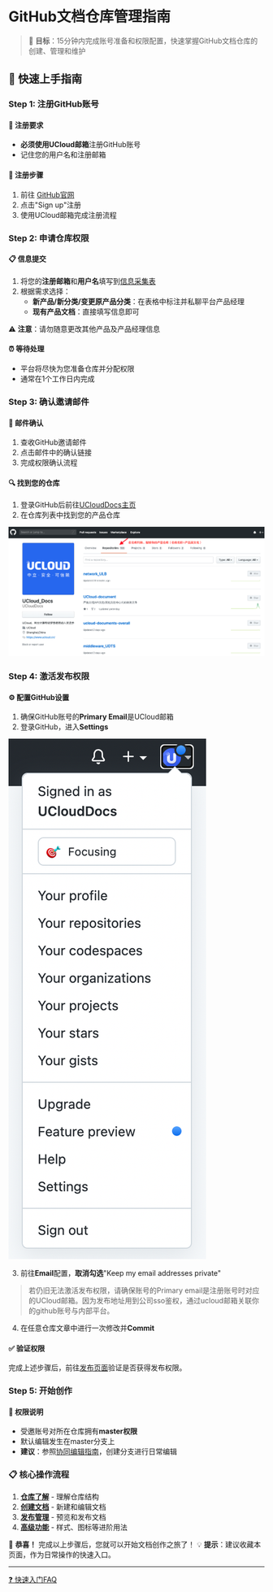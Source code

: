 # GitHub文档仓库管理指南

> 🎯 **目标**：15分钟内完成账号准备和权限配置，快速掌握GitHub文档仓库的创建、管理和维护

## 🚀 快速上手指南

### Step 1: 注册GitHub账号

#### 📝 注册要求
- **必须使用UCloud邮箱**注册GitHub账号
- 记住您的用户名和注册邮箱

#### 🔗 注册步骤
1. 前往 [GitHub官网](https://github.com)
2. 点击"Sign up"注册
3. 使用UCloud邮箱完成注册流程


### Step 2: 申请仓库权限

#### 📋 信息提交
1. 将您的**注册邮箱**和**用户名**填写到[信息采集表](https://ones.dml.ucloud.cn/project/#/team/BVSybaCU/project/HzAusVHg137NhUev/component/AseRrBGk/document)
2. 根据需求选择：
   - **新产品/新分类/变更原产品分类**：在表格中标注并私聊平台产品经理
   - **现有产品文档**：直接填写信息即可

⚠️ **注意**：请勿随意更改其他产品及产品经理信息

#### ⏰ 等待处理
- 平台将尽快为您准备仓库并分配权限
- 通常在1个工作日内完成

### Step 3: 确认邀请邮件

#### 📧 邮件确认
1. 查收GitHub邀请邮件
2. 点击邮件中的确认链接
3. 完成权限确认流程

#### 🔍 找到您的仓库
1. 登录GitHub后前往[UCloudDocs主页](https://github.com/UCloudDoc-Team)
2. 在仓库列表中找到您的产品仓库

![找到仓库](images/findyourrepo.png)

### Step 4: 激活发布权限

#### ⚙️ 配置GitHub设置
1. 确保GitHub账号的**Primary Email**是UCloud邮箱
2. 登录GitHub，进入**Settings**

![设置页面](images/setting.png)

3. 前往**Email**配置，**取消勾选**"Keep my email addresses private"
> 若仍旧无法激活发布权限，请确保账号的Primary email是注册账号时对应的UCloud邮箱。因为发布地址用到公司sso鉴权，通过ucloud邮箱关联你的github账号与内部平台。

4. 在任意仓库文章中进行一次修改并**Commit**

#### ✅ 验证权限
完成上述步骤后，前往[发布页面](https://cms-docs.ucloudadmin.com/ucpublishnew.html)验证是否获得发布权限。

### Step 5: 开始创作

#### 🎯 权限说明
- 受邀账号对所在仓库拥有**master权限**
- 默认编辑发生在master分支上
- **建议**：参照[协同编辑指南](02-repository-guide?id=🤝-如何协同编辑)，创建分支进行日常编辑

### 📋 核心操作流程
1. **[仓库了解](02-repository-guide.md)** - 理解仓库结构
2. **[创建文档](03-create-docs.md)** - 新建和编辑文档
3. **[发布管理](04-publish-guide.md)** - 预览和发布文档
4. **[高级功能](05-advanced-features.md)** - 样式、图标等进阶用法

🎉 **恭喜！** 完成以上步骤后，您就可以开始文档创作之旅了！
💡 **提示**：建议收藏本页面，作为日常操作的快速入口。

---
[❓ 快速入门FAQ](10-faq.md#🎓-快速入门常见问题)

